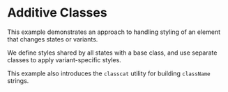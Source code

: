 # Additive Classes

This example demonstrates an approach to handling styling of an element that changes states or variants.

We define styles shared by all states with a base class, and use separate classes to apply variant-specific styles.

This example also introduces the `classcat` utility for building `className` strings.
